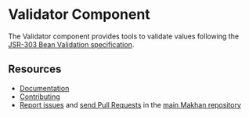 Validator Component
===================

The Validator component provides tools to validate values following the
[JSR-303 Bean Validation specification][1].

Resources
---------

  * [Documentation](https://makhan.com/doc/current/book/validation.html)
  * [Contributing](https://makhan.com/doc/current/contributing/index.html)
  * [Report issues](https://github.com/makhan/makhan/issues) and
    [send Pull Requests](https://github.com/makhan/makhan/pulls)
    in the [main Makhan repository](https://github.com/makhan/makhan)

[1]: http://jcp.org/en/jsr/detail?id=303
